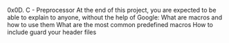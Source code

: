 0x0D. C - Preprocessor
At the end of this project, you are expected to be able to explain to anyone, without the help of Google:
What are macros and how to use them
What are the most common predefined macros
How to include guard your header files

